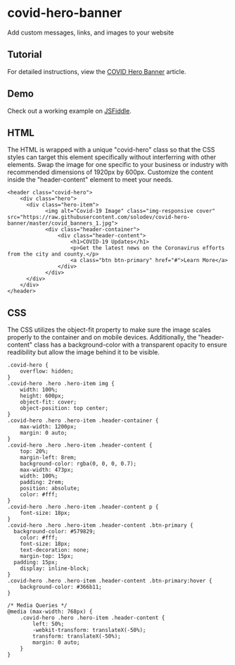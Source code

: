 # covid-hero-banner
Add custom messages, links, and images to your website

## Tutorial

For detailed instructions, view the [COVID Hero Banner](http://www.covidresponse19.com/free-website-tools/covid-hero-banner.stml) article.

## Demo

Check out a working example on [JSFiddle](https://jsfiddle.net/solodev/mxvy9p60/).

## HTML

The HTML is wrapped with a unique "covid-hero" class so that the CSS styles can target this element specifically without interferring with other elements. Swap the image for one specific to your business or industry with recommended dimensions of 1920px by 600px. Customize the content inside the "header-content" element to meet your needs.

```
<header class="covid-hero">
	<div class="hero">
	  <div class="hero-item">
			<img alt="Covid-19 Image" class="img-responsive cover" src="https://raw.githubusercontent.com/solodev/covid-hero-banner/master/covid_banners_1.jpg">
			<div class="header-container">
				<div class="header-content">
					<h1>COVID-19 Updates</h1> 
					<p>Get the latest news on the Coronavirus efforts from the city and county.</p>
					<a class="btn btn-primary" href="#">Learn More</a>
				</div>
			</div>
	  </div>
	</div>
</header>
```


## CSS

The CSS utilizes the object-fit property to make sure the image scales properly to the container and on mobile devices. Additionally, the "header-content" class has a background-color with a transparent opacity to ensure readibility but allow the image behind it to be visible.

```
.covid-hero {
	overflow: hidden;
}
.covid-hero .hero .hero-item img {
	width: 100%;
	height: 600px;
	object-fit: cover;
	object-position: top center;
}
.covid-hero .hero .hero-item .header-container {
    max-width: 1200px;
    margin: 0 auto;
}
.covid-hero .hero .hero-item .header-content {
	top: 20%;
	margin-left: 8rem;
	background-color: rgba(0, 0, 0, 0.7);
	max-width: 473px;
	width: 100%;
	padding: 2rem;
	position: absolute;
	color: #fff;
}
.covid-hero .hero .hero-item .header-content p {
	font-size: 18px;
}
.covid-hero .hero .hero-item .header-content .btn-primary {
  background-color: #579829;
	color: #fff;
	font-size: 18px;
	text-decoration: none;
	margin-top: 15px;
  padding: 15px;
	display: inline-block;
}
.covid-hero .hero .hero-item .header-content .btn-primary:hover {
    background-color: #366b11;
}

/* Media Queries */
@media (max-width: 768px) {
	.covid-hero .hero .hero-item .header-content {
		left: 50%;
		-webkit-transform: translateX(-50%);
		transform: translateX(-50%);
		margin: 0 auto;
	}
}
```

